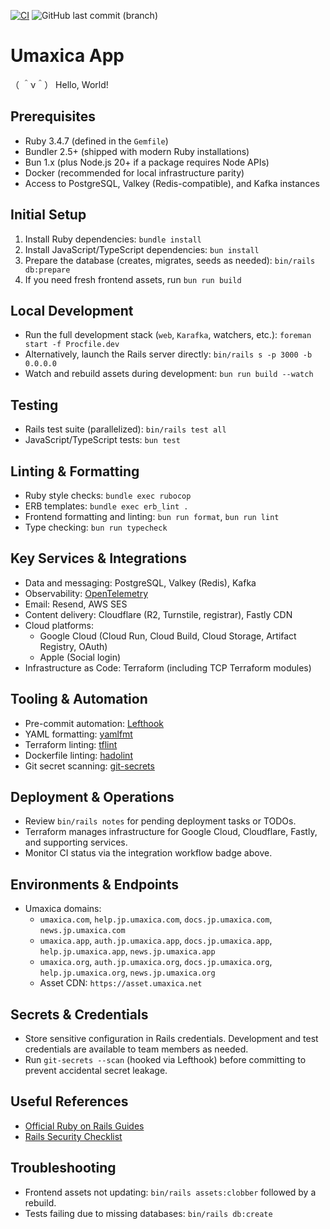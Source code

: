 [![CI](https://github.com/seahal/umaxica-app-jit/actions/workflows/integration.yml/badge.svg?branch=main)](https://github.com/seahal/umaxica-app-jit/actions/workflows/integration.yml) ![GitHub last commit (branch)](https://img.shields.io/github/last-commit/seahal/umaxica-app-jit/main)

# Umaxica App
（ ＾ν＾） Hello, World!

## Prerequisites

- Ruby 3.4.7 (defined in the `Gemfile`)
- Bundler 2.5+ (shipped with modern Ruby installations)
- Bun 1.x (plus Node.js 20+ if a package requires Node APIs)
- Docker (recommended for local infrastructure parity)
- Access to PostgreSQL, Valkey (Redis-compatible), and Kafka instances

## Initial Setup

1. Install Ruby dependencies: `bundle install`
2. Install JavaScript/TypeScript dependencies: `bun install`
3. Prepare the database (creates, migrates, seeds as needed): `bin/rails db:prepare`
4. If you need fresh frontend assets, run `bun run build`

## Local Development

- Run the full development stack (`web`, `Karafka`, watchers, etc.): `foreman start -f Procfile.dev`
- Alternatively, launch the Rails server directly: `bin/rails s -p 3000 -b 0.0.0.0`
- Watch and rebuild assets during development: `bun run build --watch`

## Testing

- Rails test suite (parallelized): `bin/rails test all`
- JavaScript/TypeScript tests: `bun test`

## Linting & Formatting

- Ruby style checks: `bundle exec rubocop`
- ERB templates: `bundle exec erb_lint .`
- Frontend formatting and linting: `bun run format`, `bun run lint`
- Type checking: `bun run typecheck`

## Key Services & Integrations

- Data and messaging: PostgreSQL, Valkey (Redis), Kafka
- Observability: [OpenTelemetry](https://opentelemetry.io/)
- Email: Resend, AWS SES
- Content delivery: Cloudflare (R2, Turnstile, registrar), Fastly CDN
- Cloud platforms:
  - Google Cloud (Cloud Run, Cloud Build, Cloud Storage, Artifact Registry, OAuth)
  - Apple (Social login)
- Infrastructure as Code: Terraform (including TCP Terraform modules)

## Tooling & Automation

- Pre-commit automation: [Lefthook](https://github.com/evilmartians/lefthook)
- YAML formatting: [yamlfmt](https://github.com/google/yamlfmt)
- Terraform linting: [tflint](https://github.com/terraform-linters/tflint)
- Dockerfile linting: [hadolint](https://github.com/hadolint/hadolint)
- Git secret scanning: [git-secrets](https://github.com/awslabs/git-secrets)

## Deployment & Operations

- Review `bin/rails notes` for pending deployment tasks or TODOs.
- Terraform manages infrastructure for Google Cloud, Cloudflare, Fastly, and supporting services.
- Monitor CI status via the integration workflow badge above.

## Environments & Endpoints

- Umaxica domains:
  - `umaxica.com`, `help.jp.umaxica.com`, `docs.jp.umaxica.com`, `news.jp.umaxica.com`
  - `umaxica.app`, `auth.jp.umaxica.app`, `docs.jp.umaxica.app`, `help.jp.umaxica.app`, `news.jp.umaxica.app`
  - `umaxica.org`, `auth.jp.umaxica.org`, `docs.jp.umaxica.org`, `help.jp.umaxica.org`, `news.jp.umaxica.org`
  - Asset CDN: `https://asset.umaxica.net`

## Secrets & Credentials

- Store sensitive configuration in Rails credentials. Development and test credentials are available to team members as needed.
- Run `git-secrets --scan` (hooked via Lefthook) before committing to prevent accidental secret leakage.

## Useful References

- [Official Ruby on Rails Guides](https://rubyonrails.org/)
- [Rails Security Checklist](https://github.com/eliotsykes/rails-security-checklist)

## Troubleshooting

- Frontend assets not updating: `bin/rails assets:clobber` followed by a rebuild.
- Tests failing due to missing databases: `bin/rails db:create`
